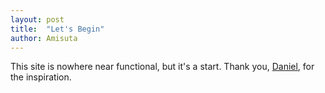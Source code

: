 ```yaml
---
layout: post
title:  "Let's Begin"
author: Amisuta
---
```

This site is nowhere near functional, but it's a start. Thank you, [Daniel](https://danielguo.dev), for the inspiration.

